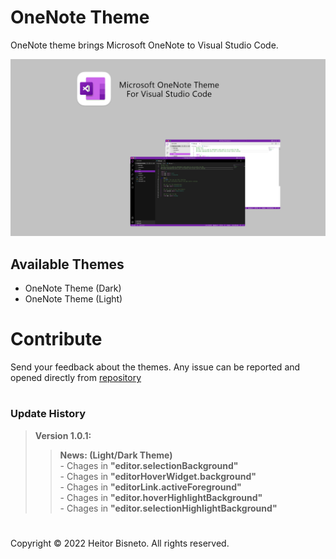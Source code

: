# OneNote Theme

OneNote theme brings Microsoft OneNote to Visual Studio Code.

![OneNote for Visual Studio Code](https://raw.githubusercontent.com/hbisneto/hbisneto.github.io/main/onenote-theme/banner.png)

## Available Themes

- OneNote Theme (Dark)
- OneNote Theme (Light)

# Contribute

Send your feedback about the themes. Any issue can be reported and opened directly from [repository](https://github.com/hbisneto/onenote-theme)

#

### Update History

> **Version 1.0.1:**
> > **News: (Light/Dark Theme)**
> ><br> - Chages in **"editor.selectionBackground"**
> ><br> - Chages in **"editorHoverWidget.background"**
> ><br> - Chages in **"editorLink.activeForeground"**
> ><br> - Chages in **"editor.hoverHighlightBackground"**
> ><br> - Chages in **"editor.selectionHighlightBackground"**

#

Copyright © 2022 Heitor Bisneto. All rights reserved.